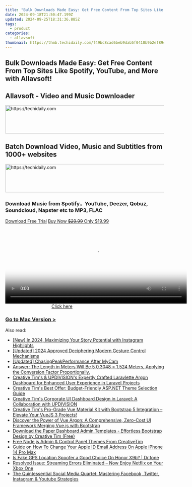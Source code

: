 ```yaml
---
title: "Bulk Downloads Made Easy: Get Free Content From Top Sites Like Spotify, YouTube, and More with Allavsoft!"
date: 2024-09-18T21:50:47.199Z
updated: 2024-09-25T18:31:36.885Z
tags:
  - product
categories:
  - allavsoft
thumbnail: https://thmb.techidaily.com/f49bc8cad6beb9dab5f0418b9b2ef89c1f57811a05de89bd7149842bbd8e67a6.jpg
---
```


## Bulk Downloads Made Easy: Get Free Content From Top Sites Like Spotify, YouTube, and More with Allavsoft!

## Allavsoft - Video and Music Downloader

<!-- affiliate ads begin -->
<a href="https://aligracehair.sjv.io/c/5597632/1880976/19272" target="_top" id="1880976">
  <img src="//a.impactradius-go.com/display-ad/19272-1880976" border="0" alt="https://techidaily.com" width="728" height="90"/>
</a>
<img height="0" width="0" src="https://aligracehair.sjv.io/i/5597632/1880976/19272" style="position:absolute;visibility:hidden;" border="0" />
<!-- affiliate ads end -->

## Batch Download Video, Music and Subtitles from 1000+ websites

<!-- affiliate ads begin -->
<a href="https://aligracehair.sjv.io/c/5597632/1997648/19272" target="_top" id="1997648">
  <img src="//a.impactradius-go.com/display-ad/19272-1997648" border="0" alt="https://techidaily.com" width="728" height="90"/>
</a>
<img height="0" width="0" src="https://aligracehair.sjv.io/i/5597632/1997648/19272" style="position:absolute;visibility:hidden;" border="0" />
<!-- affiliate ads end -->

### Download Music from Spotify，YouTube, Deezer, Qobuz, Soundcloud, Napster etc to MP3, FLAC

[Download Free Trial](https://tools.techidaily.com/allavsoft/products/) [Buy Now ~~$29.99~~ Only $19.99](https://tools.techidaily.com/allavsoft/products/)

<!-- affiliate ads begin -->
<span id="1983552">
					<video width="576" height="240" style="cursor:pointer"
           poster="//a.impactradius-go.com/display-clicktoplayimage/1983552.png"
           onclick="if(!this.playClicked){this.play();this.setAttribute('controls',true);this.playClicked=true;}">
	   <source src="//a.impactradius-go.com/display-ad/22993-1983552">
	   <img src="//a.impactradius-go.com/display-clicktoplayimage/1983552.png" style="border: none; height: 100%; width: 100%; object-fit: contain">
	</video>
	<div style="width:360px;text-align:center"><a href="javascript:window.open(decodeURIComponent('https%3A%2F%2Fhomestyler.sjv.io%2Fc%2F5597632%2F1983552%2F22993'), '_blank');void(0);">Click here</a></div>
</span>
<img height="0" width="0" src="https://imp.pxf.io/i/5597632/1983552/22993" style="position:absolute;visibility:hidden;" border="0" />
<!-- affiliate ads end -->

### [Go to Mac Version >](https://tools.techidaily.com/allavsoft/products/)

<ins class="adsbygoogle"
     style="display:block"
     data-ad-format="autorelaxed"
     data-ad-client="ca-pub-7571918770474297"
     data-ad-slot="1223367746"></ins>

<ins class="adsbygoogle"
     style="display:block"
     data-ad-client="ca-pub-7571918770474297"
     data-ad-slot="8358498916"
     data-ad-format="auto"
     data-full-width-responsive="true"></ins>

<span class="atpl-alsoreadstyle">Also read:</span>
<div><ul>
<li><a href="https://instagram-videos.techidaily.com/new-in-2024-maximizing-your-story-potential-with-instagram-highlights/"><u>[New] In 2024, Maximizing Your Story Potential with Instagram Highlights</u></a></li>
<li><a href="https://vp-tips.techidaily.com/updated-2024-approved-deciphering-modern-gesture-control-mechanisms/"><u>[Updated] 2024 Approved Deciphering Modern Gesture Control Mechanisms</u></a></li>
<li><a href="https://screen-capture.techidaily.com/updated-chasingpeakperformance-after-mycam/"><u>[Updated] ChasingPeakPerformance After MyCam</u></a></li>
<li><a href="https://fox-useful.techidaily.com/answer-the-length-in-meters-will-be-5-03048-1524-meters-applying-the-conversion-factor-proportionally/"><u>Answer: The Length in Meters Will Be 5 0.3048 = 1.524 Meters, Applying the Conversion Factor Proportionally.</u></a></li>
<li><a href="https://fox-useful.techidaily.com/creative-tims-and-updivisions-expertly-crafted-laravlette-argon-dashboard-for-enhanced-user-experience-in-laravel-projects/"><u>Creative Tim's & UPDIVISION's Expertly Crafted Laravlette Argon Dashboard for Enhanced User Experience in Laravel Projects</u></a></li>
<li><a href="https://fox-useful.techidaily.com/creative-tims-best-offer-budget-friendly-aspnet-theme-selection-guide/"><u>Creative Tim's Best Offer: Budget-Friendly ASP.NET Theme Selection Guide</u></a></li>
<li><a href="https://fox-useful.techidaily.com/creative-tims-corporate-ui-dashboard-design-in-laravel-a-collaboration-with-updivision/"><u>Creative Tim's Corporate UI Dashboard Design in Laravel: A Collaboration with UPDIVISION</u></a></li>
<li><a href="https://fox-useful.techidaily.com/creative-tims-pro-grade-vue-material-kit-with-bootstrap-5-integration-elevate-your-vuejs-3-projects/"><u>Creative Tim's Pro-Grade Vue Material Kit with Bootstrap 5 Integration – Elevate Your VueJS 3 Projects!</u></a></li>
<li><a href="https://fox-useful.techidaily.com/discover-the-power-of-vue-argon-a-comprehensive-zero-cost-ui-framework-merging-vuejs-with-bootstrap/"><u>Discover the Power of Vue Argon: A Comprehensive, Zero-Cost UI Framework Merging Vue.js with Bootstrap</u></a></li>
<li><a href="https://fox-useful.techidaily.com/download-the-paper-dashboard-admin-templates-effortless-bootstrap-design-by-creative-tim-free/"><u>Download the Paper Dashboard Admin Templates - Effortless Bootstrap Design by Creative Tim (Free)</u></a></li>
<li><a href="https://fox-sys.techidaily.com/free-nodejs-admin-and-control-panel-themes-from-creativetim/"><u>Free Node.js Admin & Control Panel Themes From CreativeTim</u></a></li>
<li><a href="https://ios-unlock.techidaily.com/guide-on-how-to-change-your-apple-id-email-address-on-apple-iphone-14-pro-max-by-drfone-ios/"><u>Guide on How To Change Your Apple ID Email Address On Apple iPhone 14 Pro Max</u></a></li>
<li><a href="https://phone-solutions.techidaily.com/is-fake-gps-location-spoofer-a-good-choice-on-honor-x9b-drfone-by-drfone-virtual-android/"><u>Is Fake GPS Location Spoofer a Good Choice On Honor X9b? | Dr.fone</u></a></li>
<li><a href="https://win-blog.techidaily.com/resolved-issue-streaming-errors-eliminated-now-enjoy-netflix-on-your-xbox-one/"><u>Resolved Issue: Streaming Errors Eliminated – Now Enjoy Netflix on Your Xbox One</u></a></li>
<li><a href="https://win-forum.techidaily.com/the-quintessential-social-media-quartet-mastering-facebook-twitter-instagram-and-youtube-strategies/"><u>The Quintessential Social Media Quartet: Mastering Facebook, Twitter, Instagram & Youtube Strategies</u></a></li>
</ul></div>

